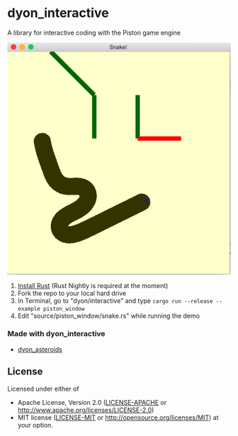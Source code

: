 # dyon_interactive
A library for interactive coding with the Piston game engine

![snake](../images/snake.png)

1. [Install Rust](https://www.rust-lang.org/) (Rust Nightly is required at the moment)
2. Fork the repo to your local hard drive
3. In Terminal, go to "dyon/interactive" and type `cargo run --release --example piston_window`
4. Edit "source/piston_window/snake.rs" while running the demo

### Made with dyon_interactive

- [dyon_asteroids](https://github.com/pistondevelopers/dyon_asteroids)

## License

Licensed under either of
 * Apache License, Version 2.0 ([LICENSE-APACHE](LICENSE-APACHE) or http://www.apache.org/licenses/LICENSE-2.0)
 * MIT license ([LICENSE-MIT](LICENSE-MIT) or http://opensource.org/licenses/MIT)
at your option.
